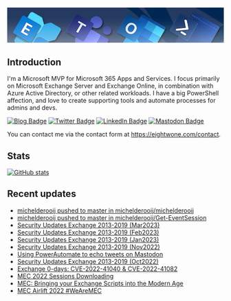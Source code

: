 ![Banner](assets/Metro_v6_Banner_GitHub.jpg)

## Introduction
I'm a Microsoft MVP for Microsoft 365 Apps and Services. I focus primarily on Microsoft Exchange Server and Exchange Online, 
in combination with Azure Active Directory, or other related workloads. I have a big PowerShell affection, and love to create 
supporting tools and automate processes for admins and devs.

<a href="https://eightwone.com"><img src="https://img.shields.io/badge/-Blog-blue?style=for-the-badge&logo=wordpress&logoColor=white" alt="Blog Badge"/></a>
<a href="https://twitter.com/mderooij"><img src="https://img.shields.io/badge/Twitter-blue?style=for-the-badge&logo=twitter&logoColor=white" alt="Twitter Badge"/></a>
<a href="https://nl.linkedin.com/in/michelderooij"><img src="https://img.shields.io/badge/LinkedIn-blue?style=for-the-badge&logo=linkedin&logoColor=white" alt="LinkedIn Badge"/></a>
<a rel="me" href="https://mastodon.cloud/@mderooij"><img src="https://img.shields.io/badge/-Mastodon-blueviolet?style=for-the-badge&logo=mastodon&logoColor=white" alt="Mastodon Badge"/></a>

You can contact me via the contact form at https://eightwone.com/contact.

## Stats
[![GitHub stats](https://github-readme-stats.vercel.app/api?username=michelderooij&theme=dark&show_icons=true)](https://github.com/anuraghazra/github-readme-stats)

## Recent updates
<!-- LATESTACTIVITY:START -->
- [michelderooij pushed to master in michelderooij/michelderooij](https://github.com/michelderooij/michelderooij/compare/2ed3e8be92...cc50c76d45)
- [michelderooij pushed to master in michelderooij/Get-EventSession](https://github.com/michelderooij/Get-EventSession/compare/1a3f922eb0...526dc5890d)
- [Security Updates Exchange 2013-2019 &lpar;Mar2023&rpar;](https://eightwone.com/2023/03/14/security-updates-exchange-2013-2019-mar2023/)
- [Security Updates Exchange 2013-2019 &lpar;Feb2023&rpar;](https://eightwone.com/2023/02/15/security-updates-exchange-2013-2019-feb2023/)
- [Security Updates Exchange 2013-2019 &lpar;Jan2023&rpar;](https://eightwone.com/2023/01/10/security-updates-exchange-2013-2019-jan2023/)
- [Security Updates Exchange 2013-2019 &lpar;Nov2022&rpar;](https://eightwone.com/2022/11/08/security-updates-exchange-2013-2019-nov2022/)
- [Using PowerAutomate to echo tweets on Mastodon](https://eightwone.com/2022/11/07/using-powerautomate-to-echo-tweets-to-mastodon/)
- [Security Updates Exchange 2013-2019 &lpar;Oct2022&rpar;](https://eightwone.com/2022/10/11/security-updates-exchange-2013-2019-oct2022/)
- [Exchange 0-days: CVE-2022-41040 &amp; CVE-2022-41082](https://eightwone.com/2022/10/03/exchange-0-day/)
- [MEC 2022 Sessions Downloading](https://eightwone.com/2022/09/19/mec-2022-sessions-downloading/)
- [MEC: Bringing your Exchange Scripts into the Modern Age](https://eightwone.com/2022/09/15/mec-bringing-your-exchange-scripts-into-the-modern-age/)
- [MEC Airlift 2022 #WeAreMEC](https://eightwone.com/2022/09/12/mec-airlift-2022-wearemec/)
<!-- LATESTACTIVITY:END -->
